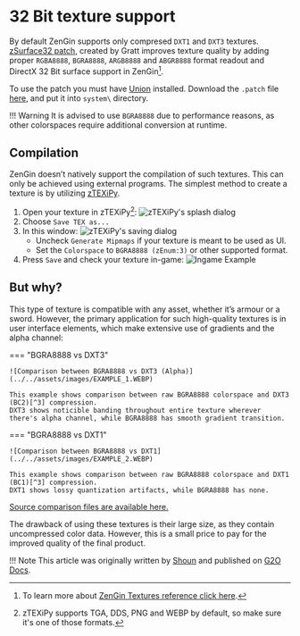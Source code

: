 # 32 Bit texture support

By default ZenGin supports only compresed `DXT1` and `DXT3` textures. [zSurface32 patch](https://worldofplayers.ru/threads/43009/page-3#post-1180504), created by Gratt improves texture quality by adding proper `RGBA8888`, `BGRA8888`, `ARGB8888` and `ABGR8888` format readout and DirectX 32 Bit surface support in ZenGin[^1].

To use the patch you must have [Union](../union/index.md) installed. Download the `.patch` file [here](https://worldofplayers.ru/attachments/114570/), and put it into `system\` directory.

!!! Warning
    It is advised to use `BGRA8888` due to performance reasons, as other colorspaces require additional conversion at runtime.

## Compilation

ZenGin doesn’t natively support the compilation of such textures. This can only be achieved using external programs. The simplest method to create a texture is by utilizing [zTEXiPy](https://gitlab.com/Shoun2137/ztexipy).

1. Open your texture in zTEXiPy[^2]:
![zTEXiPy's splash dialog](../../assets/images/STEP_1.WEBP)
2. Choose `Save TEX as...`
3. In this window:
![zTEXiPy's saving dialog](../../assets/images/STEP_3.WEBP)
    - Uncheck `Generate Mipmaps` if your texture is meant to be used as UI.
    - Set the `Colorspace` to `BGRA8888 (zEnum:3)` or other supported format.
4. Press `Save` and check your texture in-game:
![Ingame Example](../../assets/images/EXAMPLE_INGAME.WEBP)

## But why?

This type of texture is compatible with any asset, whether it’s armour or a sword. However, the primary application for such high-quality textures is in user interface elements, which make extensive use of gradients and the alpha channel:

=== "BGRA8888 vs DXT3"

    ![Comparison between BGRA8888 vs DXT3 (Alpha)](../../assets/images/EXAMPLE_1.WEBP)

    This example shows comparison between raw BGRA8888 colorspace and DXT3 (BC2)[^3] compression.
    DXT3 shows noticible banding throughout entire texture wherever there's alpha channel, while BGRA8888 has smooth gradient transition.

=== "BGRA8888 vs DXT1"

    ![Comparison between BGRA8888 vs DXT1](../../assets/images/EXAMPLE_2.WEBP)

    This example shows comparison between raw BGRA8888 colorspace and DXT1 (BC1)[^3] compression.
    DXT1 shows lossy quantization artifacts, while BGRA8888 has none.

[Source comparison files are available here.](../../assets/EXAMPLE_SOURCE.7z)

The drawback of using these textures is their large size, as they contain uncompressed color data. However, this is a small price to pay for the improved quality of the final product.

!!! Note
    This article was originally written by [Shoun](https://gitlab.com/Shoun2137) and published on [G2O Docs](https://gothicmultiplayerteam.gitlab.io/docs/0.3.0/client-manual/32bit-texture-support/).
    

[^1]:
    To learn more about [ZenGin Textures reference click here](https://zk.gothickit.dev/engine/formats/texture/).

[^2]:
    zTEXiPy supports TGA, DDS, PNG and WEBP by default, so make sure it's one of those formats.

[^3]:
    To learn more about [DXTn Algorithm click here](https://www.buckarooshangar.com/flightgear/tut_dds.html).
